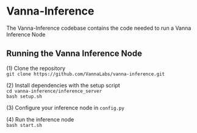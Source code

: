 # Vanna-Inference
The Vanna-Inference codebase contains the code needed to run a Vanna Inference Node

## Running the Vanna Inference Node
(1) Clone the repository<br/>
`git clone https://github.com/VannaLabs/vanna-inference.git` 

(2) Install dependencies with the setup script <br/>
`cd vanna-inference/inference_server` <br/>
`bash setup.sh` <br/>

(3) Configure your inference node in `config.py` <br/>

(4) Run the inference node <br/>
`bash start.sh` <br/>
